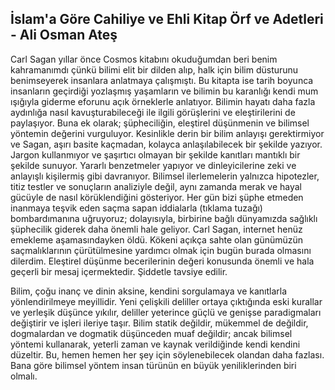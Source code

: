 ## İslam'a Göre Cahiliye ve Ehli Kitap Örf ve Adetleri - Ali Osman Ateş

Carl Sagan yıllar önce Cosmos kitabını okuduğumdan beri benim kahramanımdı çünkü bilimi elit bir dilden alıp, halk için bilim düsturunu benimseyerek insanlara anlatmaya çalışmıştı. Bu kitapta ise tarih boyunca insanların geçirdiği yozlaşmış yaşamların ve bilimin bu karanlığı kendi mum ışığıyla giderme eforunu açık örneklerle anlatıyor. Bilimin hayatı daha fazla aydınlığa nasıl kavuşturabileceği ile ilgili görüşlerini ve eleştirilerini de paylaşıyor. Buna ek olarak; şüpheciliğin, eleştirel düşünmenin ve bilimsel yöntemin değerini vurguluyor. Kesinlikle derin bir bilim anlayışı gerektirmiyor ve Sagan, aşırı basite kaçmadan, kolayca anlaşılabilecek bir şekilde yazıyor. Jargon kullanmıyor ve şaşırtıcı olmayan bir şekilde kanıtları mantıklı bir şekilde sunuyor. Yararlı benzetmeler yapıyor ve dinleyicilerine zeki ve anlayışlı kişilermiş gibi davranıyor. Bilimsel ilerlemelerin yalnızca hipotezler, titiz testler ve sonuçların analiziyle değil, aynı zamanda merak ve hayal gücüyle de nasıl körüklendiğini gösteriyor. Her gün bizi şüphe etmeden inanmaya teşvik eden saçma sapan iddialarla (tıklama tuzağı) bombardımanına uğruyoruz; dolayısıyla, birbirine bağlı dünyamızda sağlıklı şüphecilik giderek daha önemli hale geliyor. Carl Sagan, internet henüz emekleme aşamasındayken öldü. Kökeni açıkça sahte olan günümüzün saçmalıklarının çürütülmesine yardımcı olmak için bugün burada olmasını dilerdim. Eleştirel düşünme becerilerinin değeri konusunda önemli ve hala geçerli bir mesaj içermektedir. Şiddetle tavsiye edilir.

Bilim, çoğu inanç ve dinin aksine, kendini sorgulamaya ve kanıtlarla yönlendirilmeye meyillidir. Yeni çelişkili deliller ortaya çıktığında eski kurallar ve yerleşik düşünce yıkılır, deliller yeterince güçlü ve genişse paradigmaları değiştirir ve işleri ileriye taşır. Bilim statik değildir, mükemmel de değildir, dogmalardan ve dogmatik düşünceden muaf değildir; ancak bilimsel yöntemi kullanarak, yeterli zaman ve kaynak verildiğinde kendi kendini düzeltir. Bu, hemen hemen her şey için söylenebilecek olandan daha fazlası. Bana göre bilimsel yöntem insan türünün en büyük yeniliklerinden biri olmalı.